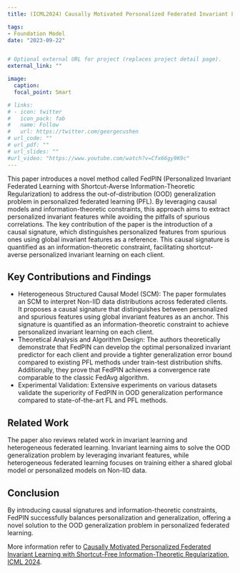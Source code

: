 ```yaml
---
title: (ICML2024) Causally Motivated Personalized Federated Invariant Learning with Shortcut-Free Information-Theoretic Regularization

tags:
- Foundation Model
date: "2023-09-22"


# Optional external URL for project (replaces project detail page).
external_link: ""

image:
  caption: 
  focal_point: Smart

# links:
# - icon: twitter
#   icon_pack: fab
#   name: Follow
#   url: https://twitter.com/georgecushen
# url_code: ""
# url_pdf: ""
# url_slides: ""
#url_video: "https://www.youtube.com/watch?v=Cfx66gy9K9c"
---
```


This paper introduces a novel method called FedPIN (Personalized Invariant Federated Learning with Shortcut-Averse Information-Theoretic Regularization) to address the out-of-distribution (OOD) generalization problem in personalized federated learning (PFL). By leveraging causal models and information-theoretic constraints, this approach aims to extract personalized invariant features while avoiding the pitfalls of spurious correlations. The key contribution of the paper is the introduction of a causal signature, which distinguishes personalized features from spurious ones using global invariant features as a reference. This causal signature is quantified as an information-theoretic constraint, facilitating shortcut-averse personalized invariant learning on each client.

## Key Contributions and Findings
- Heterogeneous Structured Causal Model (SCM): The paper formulates an SCM to interpret Non-IID data distributions across federated clients. It proposes a causal signature that distinguishes between personalized and spurious features using global invariant features as an anchor. This signature is quantified as an information-theoretic constraint to achieve personalized invariant learning on each client.
- Theoretical Analysis and Algorithm Design: The authors theoretically demonstrate that FedPIN can develop the optimal personalized invariant predictor for each client and provide a tighter generalization error bound compared to existing PFL methods under train-test distribution shifts. Additionally, they prove that FedPIN achieves a convergence rate comparable to the classic FedAvg algorithm.
- Experimental Validation: Extensive experiments on various datasets validate the superiority of FedPIN in OOD generalization performance compared to state-of-the-art FL and PFL methods.

## Related Work

The paper also reviews related work in invariant learning and heterogeneous federated learning. Invariant learning aims to solve the OOD generalization problem by leveraging invariant features, while heterogeneous federated learning focuses on training either a shared global model or personalized models on Non-IID data.

## Conclusion
By introducing causal signatures and information-theoretic constraints, FedPIN successfully balances personalization and generalization, offering a novel solution to the OOD generalization problem in personalized federated learning.

More information refer to [Causally Motivated Personalized Federated Invariant Learning with Shortcut-Free Information-Theoretic Regularization, ICML 2024](https://openreview.net/pdf?id=Kbd9A4lVoX).
